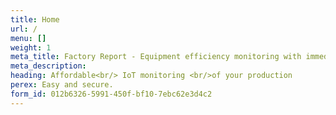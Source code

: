 ```yaml
---
title: Home
url: /
menu: []
weight: 1
meta_title: Factory Report - Equipment efficiency monitoring with immediate return on investment
meta_description: 
heading: Affordable<br/> IoT monitoring <br/>of your production
perex: Easy and secure.
form_id: 012b6326-5991-450f-bf10-7ebc62e3d4c2
---
```

